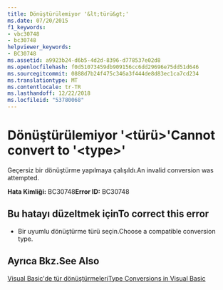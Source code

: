 ```yaml
---
title: Dönüştürülemiyor '&lt;türü&gt;'
ms.date: 07/20/2015
f1_keywords:
- vbc30748
- bc30748
helpviewer_keywords:
- BC30748
ms.assetid: a9923b24-d6b5-4d2d-8396-d778537e02d8
ms.openlocfilehash: f0d51073459db909156cc6dd29696e75dd51d646
ms.sourcegitcommit: 0888d7b24f475c346a3f444de8d83ec1ca7cd234
ms.translationtype: MT
ms.contentlocale: tr-TR
ms.lasthandoff: 12/22/2018
ms.locfileid: "53780068"
---
```

# <a name="cannot-convert-to-lttypegt"></a><span data-ttu-id="09df6-102">Dönüştürülemiyor '&lt;türü&gt;'</span><span class="sxs-lookup"><span data-stu-id="09df6-102">Cannot convert to '&lt;type&gt;'</span></span>
<span data-ttu-id="09df6-103">Geçersiz bir dönüştürme yapılmaya çalışıldı.</span><span class="sxs-lookup"><span data-stu-id="09df6-103">An invalid conversion was attempted.</span></span>  
  
 <span data-ttu-id="09df6-104">**Hata Kimliği:** BC30748</span><span class="sxs-lookup"><span data-stu-id="09df6-104">**Error ID:** BC30748</span></span>  
  
## <a name="to-correct-this-error"></a><span data-ttu-id="09df6-105">Bu hatayı düzeltmek için</span><span class="sxs-lookup"><span data-stu-id="09df6-105">To correct this error</span></span>  
  
-   <span data-ttu-id="09df6-106">Bir uyumlu dönüştürme türü seçin.</span><span class="sxs-lookup"><span data-stu-id="09df6-106">Choose a compatible conversion type.</span></span>  
  
## <a name="see-also"></a><span data-ttu-id="09df6-107">Ayrıca Bkz.</span><span class="sxs-lookup"><span data-stu-id="09df6-107">See Also</span></span>  
 [<span data-ttu-id="09df6-108">Visual Basic'de tür dönüştürmeleri</span><span class="sxs-lookup"><span data-stu-id="09df6-108">Type Conversions in Visual Basic</span></span>](../../visual-basic/programming-guide/language-features/data-types/type-conversions.md)
